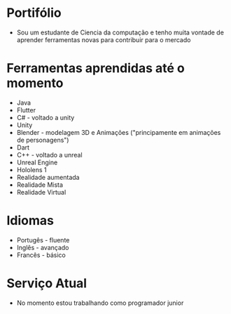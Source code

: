# Portifólio

* Sou um estudante de Ciencia da computação e tenho muita vontade de aprender ferramentas novas para contribuir para o mercado

# Ferramentas aprendidas até o momento 

* Java
* Flutter
* C# - voltado a unity
* Unity
* Blender - modelagem 3D e Animações ("principamente em animações de personagens")
* Dart
* C++ - voltado a unreal
* Unreal Engine
* Hololens 1
* Realidade aumentada
* Realidade Mista
* Realidade Virtual

# Idiomas
 * Portugês - fluente
 * Inglês - avançado
 * Francês - básico

# Serviço Atual
 
 * No momento estou trabalhando como programador junior 
